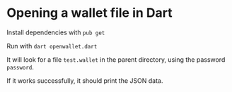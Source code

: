 # Opening a wallet file in Dart

Install dependencies with `pub get`

Run with `dart openwallet.dart`

It will look for a file `test.wallet` in the parent directory, using the password `password`.

If it works successfully, it should print the JSON data.
